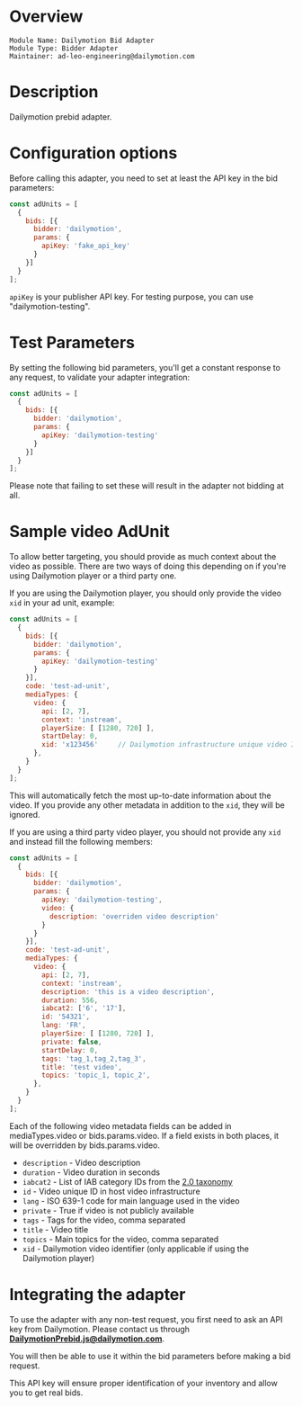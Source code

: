 # Overview

```
Module Name: Dailymotion Bid Adapter
Module Type: Bidder Adapter
Maintainer: ad-leo-engineering@dailymotion.com
```

# Description

Dailymotion prebid adapter.

# Configuration options

Before calling this adapter, you need to set at least the API key in the bid parameters:

```javascript
const adUnits = [
  {
    bids: [{
      bidder: 'dailymotion',
      params: {
        apiKey: 'fake_api_key'
      }
    }]
  }
];
```

`apiKey` is your publisher API key. For testing purpose, you can use "dailymotion-testing".

# Test Parameters

By setting the following bid parameters, you'll get a constant response to any request, to validate your adapter integration:

```javascript
const adUnits = [
  {
    bids: [{
      bidder: 'dailymotion',
      params: {
        apiKey: 'dailymotion-testing'
      }
    }]
  }
];
```

Please note that failing to set these will result in the adapter not bidding at all.

# Sample video AdUnit

To allow better targeting, you should provide as much context about the video as possible.
There are two ways of doing this depending on if you're using Dailymotion player or a third party one.

If you are using the Dailymotion player, you should only provide the video `xid` in your ad unit, example:

```javascript
const adUnits = [
  {
    bids: [{
      bidder: 'dailymotion',
      params: {
        apiKey: 'dailymotion-testing'
      }
    }],
    code: 'test-ad-unit',
    mediaTypes: {
      video: {
        api: [2, 7],
        context: 'instream',
        playerSize: [ [1280, 720] ],
        startDelay: 0,
        xid: 'x123456'     // Dailymotion infrastructure unique video ID
      },
    }
  }
];
```

This will automatically fetch the most up-to-date information about the video.
If you provide any other metadata in addition to the `xid`, they will be ignored.

If you are using a third party video player, you should not provide any `xid` and instead fill the following members:

```javascript
const adUnits = [
  {
    bids: [{
      bidder: 'dailymotion',
      params: {
        apiKey: 'dailymotion-testing',
        video: {
          description: 'overriden video description'
        }
      }
    }],
    code: 'test-ad-unit',
    mediaTypes: {
      video: {
        api: [2, 7],
        context: 'instream',
        description: 'this is a video description',
        duration: 556,
        iabcat2: ['6', '17'],
        id: '54321',
        lang: 'FR',
        playerSize: [ [1280, 720] ],
        private: false,
        startDelay: 0,
        tags: 'tag_1,tag_2,tag_3',
        title: 'test video',
        topics: 'topic_1, topic_2',
      },
    }
  }
];
```

Each of the following video metadata fields can be added in mediaTypes.video or bids.params.video.
If a field exists in both places, it will be overridden by bids.params.video.

* `description` - Video description
* `duration` - Video duration in seconds
* `iabcat2` - List of IAB category IDs from the [2.0 taxonomy](https://github.com/InteractiveAdvertisingBureau/Taxonomies/blob/main/Content%20Taxonomies/Content%20Taxonomy%202.0.tsv)
* `id` - Video unique ID in host video infrastructure
* `lang` - ISO 639-1 code for main language used in the video
* `private` - True if video is not publicly available
* `tags` - Tags for the video, comma separated
* `title` - Video title
* `topics` - Main topics for the video, comma separated
* `xid` - Dailymotion video identifier (only applicable if using the Dailymotion player)

# Integrating the adapter

To use the adapter with any non-test request, you first need to ask an API key from Dailymotion. Please contact us through **DailymotionPrebid.js@dailymotion.com**.

You will then be able to use it within the bid parameters before making a bid request.

This API key will ensure proper identification of your inventory and allow you to get real bids.

